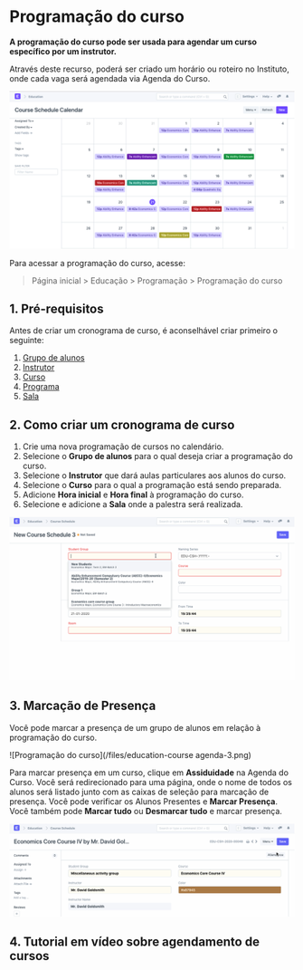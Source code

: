 # Programação do curso



**A programação do curso pode ser usada para agendar um curso específico por um instrutor.**


Através deste recurso, poderá ser criado um horário ou roteiro no Instituto, onde cada vaga será agendada via Agenda do Curso.


![Programação do curso](/files/education-course-schedule-1.png)


Para acessar a programação do curso, acesse:


> Página inicial > Educação > Programação > Programação do curso


## 1. Pré-requisitos


Antes de criar um cronograma de curso, é aconselhável criar primeiro o seguinte:


1. [Grupo de alunos](/docs/pt/education/student-group)
2. [Instrutor](/docs/pt/education/instructor)
3. [Curso](/docs/pt/education/course)
4. [Programa](/docs/pt/education/program)
5. [Sala](/docs/pt/education/room)


## 2. Como criar um cronograma de curso


1. Crie uma nova programação de cursos no calendário.
2. Selecione o **Grupo de alunos** para o qual deseja criar a programação do curso.
3. Selecione o **Instrutor** que dará aulas particulares aos alunos do curso.
4. Selecione o **Curso** para o qual a programação está sendo preparada.
5. Adicione **Hora inicial** e **Hora final** à programação do curso.
6. Selecione e adicione a **Sala** onde a palestra será realizada.


![Programação do curso](/files/education-course-schedule-1.gif)


## 3. Marcação de Presença


Você pode marcar a presença de um grupo de alunos em relação à programação do curso.


![Programação do curso](/files/education-course agenda-3.png)


Para marcar presença em um curso, clique em **Assiduidade** na Agenda do Curso. Você será redirecionado para uma página, onde o nome de todos os alunos será listado junto com as caixas de seleção para marcação de presença. Você pode verificar os Alunos Presentes e **Marcar Presença**. Você também pode **Marcar tudo** ou **Desmarcar tudo** e marcar presença.


![Programação do curso](/files/education-course-schedule-4.gif)


## 4. Tutorial em vídeo sobre agendamento de cursos









